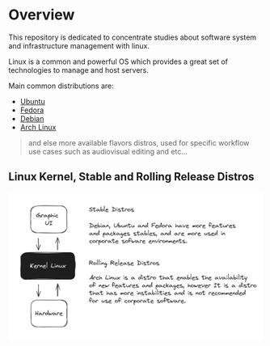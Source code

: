 # Overview

This repository is dedicated to concentrate studies about software system and infrastructure management with linux.

Linux is a common and powerful OS which provides a great set of technologies to manage and host servers.

Main common distributions are:

- [Ubuntu](https://ubuntu.com/download)
- [Fedora](https://fedoraproject.org/)
- [Debian](https://www.debian.org/index.pt.html)
- [Arch Linux](https://archlinux.org/)

> and else more available flavors distros, used for specific workflow use cases such as audiovisual editing and etc...

## Linux Kernel, Stable and Rolling Release Distros

![Kernel, and Common Distros](./images/kernel_and_common_distros.png)
